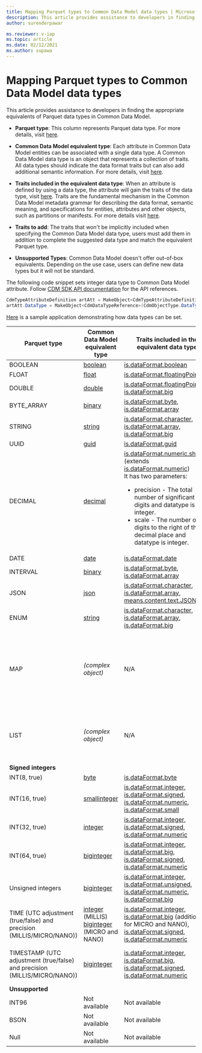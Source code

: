 ```yaml
---
title: Mapping Parquet types to Common Data Model data types | Microsoft Docs
description: This article provides assistance to developers in finding the appropriate equivalents of Parquet data types in Common Data Model.
author: surenderpawar

ms.reviewer: v-iap
ms.topic: article
ms.date: 02/12/2021
ms.author: supawa
---
```


# Mapping Parquet types to Common Data Model data types

This article provides assistance to developers in finding the appropriate equivalents of Parquet data types in Common Data Model.

- **Parquet type**: This column represents Parquet data type. For more details, visit [here](https://github.com/apache/parquet-format/blob/master/LogicalTypes.md).
- **Common Data Model equivalent type**: Each attribute in Common Data Model entities can be associated with a single data type. A Common Data Model data type is an object that represents a collection of traits. All data types should indicate the data format traits but can also add additional semantic information. For more details, visit [here](logical-definitions.md#the-datatype-object).
- **Traits included in the equivalent data type**: When an attribute is defined by using a data type, the attribute will gain the traits of the data type, visit [here](logical-definitions.md#the-datatype-object). Traits are the fundamental mechanism in the Common Data Model metadata grammar for describing the data format, semantic meaning, and specifications for entities, attributes and other objects, such as partitions or manifests. For more details visit [here](trait-concepts-and-use-cases.md).
- **Traits to add**: The traits that won't be implicitly included when specifying the Common Data Model data type, users must add them in addition to complete the suggested data type and match the equivalent Parquet type.

- **Unsupported Types**: Common Data Model doesn't offer out-of-box equivalents. Depending on the use case, users can define new data types but it will not be standard.

The following code snippet sets integer data type to Common Data Model attribute. Follow [CDM SDK API documentation](../1.0om/api-reference/api-reference.md) for the API references.  

```csharp
CdmTypeAttributeDefinition artAtt = MakeObject<CdmTypeAttributeDefinition>(CdmObjectType.TypeAttributeDef, "count"); 
artAtt.DataType = MakeObject<CdmDataTypeReference>(CdmObjectType.DataTypeRef, "integer", true); 
```
[Here](../samples.md#customize-entities) is a sample application demonstrating how data types can be set.

Parquet type | Common Data Model equivalent type | Traits included in the equivalent data type | Traits to add
-------|----|-------|-----
BOOLEAN | [boolean](list-of-datatypes.md#boolean) | [is.dataFormat.boolean](list-of-traits.md#isdataformatboolean) | N/A
FLOAT   | [float](list-of-datatypes.md#float) |  [is.dataFormat.floatingPoint](list-of-traits.md#isdataformatfloatingpoint)| N/A
DOUBLE  | [double](list-of-datatypes.md#double) |  [is.dataFormat.floatingPoint](list-of-traits.md#isdataformatfloatingpoint), <br>[is.dataFormat.big](list-of-traits.md#isdataformatbig)| N/A
BYTE_ARRAY | [binary](list-of-datatypes.md#binary) | [is.dataFormat.byte](list-of-traits.md#isdataformatbyte), <br>[is.dataFormat.array](list-of-traits.md#isdataformatarray)| N/A
STRING | [string](list-of-datatypes.md#string) | [is.dataFormat.character](list-of-traits.md#isdataformatcharacter), <br>[is.dataFormat.array](list-of-traits.md#isdataformatarray),<br>[is.dataFormat.big](list-of-traits.md#isdataformatbig)| N/A
UUID | [guid](list-of-datatypes.md#guid) | [is.dataFormat.guid](list-of-traits.md#isdataformatguid)| N/A
DECIMAL | [decimal](list-of-datatypes.md#decimal) | [is.dataFormat.numeric.shaped](list-of-traits.md#isdataformatnumericshaped) (extends [is.dataFormat.numeric](list-of-traits.md#isdataformatnumeric))<br>It has two parameters: <UL><LI>precision - The total number of significant digits and datatype is an integer.</LI><LI>scale - The number of digits to the right of the decimal place and datatype is integer. | N/A
DATE | [date](list-of-datatypes.md#date) | [is.dataFormat.date](list-of-traits.md#isdataformatdate)| N/A
INTERVAL | [binary](list-of-datatypes.md#binary) | [is.dataFormat.byte](list-of-traits.md#isdataformatbyte), <br>[is.dataFormat.array](list-of-traits.md#isdataformatarray)| N/A
JSON | [json](list-of-datatypes.md#json) | [is.dataFormat.character](list-of-traits.md#isdataformatcharacter), <br>[is.dataFormat.array](list-of-traits.md#isdataformatarray),<br>[means.content.text.JSON](list-of-traits.md#meanscontenttextjson)| N/A
ENUM | [string](list-of-datatypes.md#string) | [is.dataFormat.character](list-of-traits.md#isdataformatcharacter), <br>[is.dataFormat.array](list-of-traits.md#isdataformatarray), <br>[is.dataFormat.big](list-of-traits.md#isdataformatbig)| N/A
MAP | *(complex object)* | N/A | Structured Resolution Form: <br>[is.dataFormat.map](list-of-traits.md#isdataformatmap), <br>[is.dataFormat.maspKey](list-of-traits.md#isdataformatmapkey), <br>[is.dataFormat.mapValue](list-of-traits.md#isdataformatmapvalue) <br>Non-structured Resolution Form; <br>[indicates.expansionInfo.mapKey](list-of-traits.md#indicatesexpansioninfomapkey), <br>[indicates.expansionInfo.mapValue](list-of-traits.md#hasexpansioninfomapvalue) <br><br> For a detailed description and use cases refer to [this page](./projections/map-and-array-types.md#map-type).
LIST | *(complex object)* | N/A | Structured Resolution Form: <br>[is.dataFormat.list](list-of-traits.md#isdataformatlist) <br>Non-structured Resolution Form: <br>[has.expansionInfo.list](list-of-traits.md#hasexpansioninfolist) <br><br> For a detailed description and use cases refer to [this page](./projections/map-and-array-types.md#array-type).
**Signed integers** | |
INT(8, true) | [byte](list-of-datatypes.md#byte) | [is.dataFormat.byte](list-of-traits.md#isdataformatbyte)| N/A
INT(16, true) | [smallinteger](list-of-datatypes.md#smallinteger) | [is.dataFormat.integer](list-of-traits.md#isdataformatinteger), <br>[is.dataFormat.signed](list-of-traits.md#isdataformatsigned), <br>[is.dataFormat.numeric](list-of-traits.md#isdataformatnumeric), <br>[is.dataFormat.small](list-of-traits.md#isdataformatsmall)| N/A
INT(32, true) | [integer](list-of-datatypes.md#integer) | [is.dataFormat.integer](list-of-traits.md#isdataformatinteger), <br>[is.dataFormat.signed](list-of-traits.md#isdataformatsigned), <br>[is.dataFormat.numeric](list-of-traits.md#isdataformatnumeric)| N/A
INT(64, true) | [biginteger](list-of-datatypes.md#biginteger) | [is.dataFormat.integer](list-of-traits.md#isdataformatinteger), <br>[is.dataFormat.big](list-of-traits.md#isdataformatbig), <br>[is.dataFormat.signed](list-of-traits.md#isdataformatsigned), <br>[is.dataFormat.numeric](list-of-traits.md#isdataformatnumeric)| N/A
Unsigned integers | [biginteger](list-of-datatypes.md#biginteger) | [is.dataFormat.integer](list-of-traits.md#isdataformatinteger), <br>[is.dataFormat.unsigned](list-of-traits.md#isdataformatunsigned), <br>[is.dataFormat.numeric](list-of-traits.md#isdataformatnumeric), <br>[is.dataFormat.big](list-of-traits.md#isdataformatbig)| N/A
TIME (UTC adjustment (true/false) and precision (MILLIS/MICRO/NANO)) | [integer](list-of-datatypes.md#integer) (MILLIS) <br>[biginteger](list-of-datatypes.md#biginteger) (MICRO and NANO)  | [is.dataFormat.integer](list-of-traits.md#isdataformatinteger), <br>[is.dataFormat.big](list-of-traits.md#isdataformatbig) (additional for MICRO and NANO), <br>[is.dataFormat.signed](list-of-traits.md#isdataformatsigned), <br>[is.dataFormat.numeric](list-of-traits.md#isdataformatnumeric) | Only one of the listed traits below should be used: <br>[means.time.parquet.milli](list-of-traits.md#meanstimeparquetmilli), <br>[means.time.parquet.micro](list-of-traits.md#meanstimeparquetmicro), <br>[means.time.parquet.nano](list-of-traits.md#meanstimeparquetnano)
TIMESTAMP (UTC adjustment (true/false) and precision (MILLIS/MICRO/NANO)) | [biginteger](list-of-datatypes.md#biginteger) | [is.dataFormat.integer](list-of-traits.md#isdataformatinteger), <br>[is.dataFormat.big](list-of-traits.md#isdataformatbig), <br>[is.dataFormat.signed](list-of-traits.md#isdataformatsigned), <br>[is.dataFormat.numeric](list-of-traits.md#isdataformatnumeric) | Only one of the listed traits below should be used: <br>[means.timestamp.parquet.milli](list-of-traits.md#meanstimestampparquetmilli), <br>[means.timestamp.parquet.micro](list-of-traits.md#meanstimestampparquetmicro), <br>[means.timestamp.parquet.nano](list-of-traits.md#meanstimestampparquetnano)
**Unsupported** | |
INT96 | Not available | Not available | Not available 
BSON | Not available | Not available | Not available 
Null | Not available | Not available| Not available 
